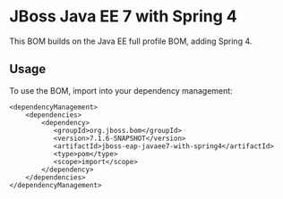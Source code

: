 JBoss Java EE 7 with Spring 4
===============================

This BOM builds on the Java EE full profile BOM, adding Spring 4.
  
Usage
-----

To use the BOM, import into your dependency management:

    <dependencyManagement>
        <dependencies>
            <dependency>
               <groupId>org.jboss.bom</groupId>
               <version>7.1.6-SNAPSHOT</version>
               <artifactId>jboss-eap-javaee7-with-spring4</artifactId>
               <type>pom</type>
               <scope>import</scope>
            </dependency>
        </dependencies>
    </dependencyManagement>
